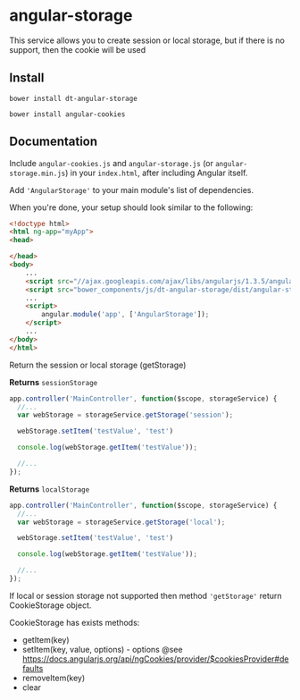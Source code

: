 angular-storage
=============================

This service allows you to create session or local storage, but if there is no support, then the cookie will be used

## Install

`bower install dt-angular-storage`

`bower install angular-cookies`

## Documentation

Include `angular-cookies.js` and `angular-storage.js` (or `angular-storage.min.js`) in your `index.html`, after including Angular itself.

Add `'AngularStorage'` to your main module's list of dependencies.

When you're done, your setup should look similar to the following:

```html
<!doctype html>
<html ng-app="myApp">
<head>

</head>
<body>
    ...
    <script src="//ajax.googleapis.com/ajax/libs/angularjs/1.3.5/angular.min.js"></script>
    <script src="bower_components/js/dt-angular-storage/dist/angular-storage.min.js"></script>
    ...
    <script>
        angular.module('app', ['AngularStorage']);
    </script>
    ...
</body>
</html>
```

Return the session or local storage (getStorage)

**Returns** `sessionStorage`
```js
app.controller('MainController', function($scope, storageService) {
  //...
  var webStorage = storageService.getStorage('session');

  webStorage.setItem('testValue', 'test')

  console.log(webStorage.getItem('testValue'));

  //...
});
```

**Returns** `localStorage`
```js
app.controller('MainController', function($scope, storageService) {
  //...
  var webStorage = storageService.getStorage('local');

  webStorage.setItem('testValue', 'test')

  console.log(webStorage.getItem('testValue'));

  //...
});
```

If local or session storage not supported then method `'getStorage'` return CookieStorage object.

CookieStorage has exists methods:

- getItem(key)
- setItem(key, value, options) - options @see https://docs.angularjs.org/api/ngCookies/provider/$cookiesProvider#defaults
- removeItem(key)
- clear
